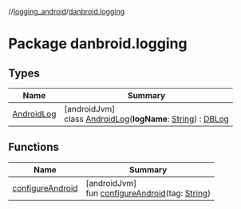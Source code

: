 //[logging_android](../../index.md)/[danbroid.logging](index.md)

# Package danbroid.logging

## Types

| Name | Summary |
|---|---|
| [AndroidLog](-android-log/index.md) | [androidJvm]<br>class [AndroidLog](-android-log/index.md)(**logName**: [String](https://kotlinlang.org/api/latest/jvm/stdlib/kotlin/-string/index.html)) : [DBLog](../../../logging_android/danbroid.logging/-d-b-log/index.md) |

## Functions

| Name | Summary |
|---|---|
| [configureAndroid](configure-android.md) | [androidJvm]<br>fun [configureAndroid](configure-android.md)(tag: [String](https://kotlinlang.org/api/latest/jvm/stdlib/kotlin/-string/index.html)) |
